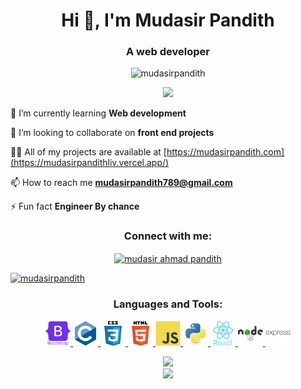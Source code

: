 






<h1 align="center">Hi 👋, I'm Mudasir Pandith</h1>
<h3 align="center">A  web developer</h3>

<p align="center"> 
  <img src="https://komarev.com/ghpvc/?username=mudasirpandith&label=Profile%20views&color=0e75b6&style=flat" alt="mudasirpandith" /> 
</p>

<p align="center">
<img src="https://media.giphy.com/media/gH3LO09IOiZIqePwv9/giphy.gif" width="50" />
</p> 


🌱 I’m currently learning **Web development**</p>

👯 I’m looking to collaborate on **front end projects**</p>

 👨‍💻 All of my projects are available at [https://mudasirpandith.com](https://mudasirpandithliv.vercel.app/)</p>

📫 How to reach me **mudasirpandith789@gmail.com**


⚡ Fun fact **Engineer By chance**

<h3 align="center">Connect with me:</h3>
<p align="center">
<a href="https://linkedin.com/in/mudasir ahmad pandith" target="blank"><img align="center" src="https://raw.githubusercontent.com/rahuldkjain/github-profile-readme-generator/master/src/images/icons/Social/linked-in-alt.svg" alt="mudasir ahmad pandith" height="20" width="30" /></a>
</p>
<p align="left"> <a href="https://github.com/ryo-ma/github-profile-trophy"><img src="https://github-profile-trophy.vercel.app/?username=mudasirpandith" alt="mudasirpandith" /></a> </p>

<h3 align="center">Languages and Tools:</h3>
<p align="center"> 
  <a padding="60" href="#"> <img src="https://raw.githubusercontent.com/devicons/devicon/master/icons/bootstrap/bootstrap-plain-wordmark.svg" alt="bootstrap" width="40" height="40"/> </a> 
  <a href="#"> <img src="https://raw.githubusercontent.com/devicons/devicon/master/icons/c/c-original.svg" alt="c" width="40" height="40"/> </a>
  <a href="#"> <img src="https://raw.githubusercontent.com/devicons/devicon/master/icons/css3/css3-original-wordmark.svg" alt="css3" width="40" height="40"/> </a> 
  <a href="#"> <img src="https://raw.githubusercontent.com/devicons/devicon/master/icons/html5/html5-original-wordmark.svg" alt="html5" width="40" height="40"/> </a> 
  <a href="#"> <img src="https://raw.githubusercontent.com/devicons/devicon/master/icons/javascript/javascript-original.svg" alt="javascript" width="40" height="40"/> </a> 
  <a href="#"> <img src="https://raw.githubusercontent.com/devicons/devicon/master/icons/python/python-original.svg" alt="python" width="40" height="40"/> </a> 
  <a href="#"> <img src="https://raw.githubusercontent.com/devicons/devicon/master/icons/react/react-original-wordmark.svg" alt="react" width="40" height="40"/> </a> 
  <a href="#"> <img src="https://raw.githubusercontent.com/devicons/devicon/master/icons/nodejs/nodejs-original-wordmark.svg" alt="node.js" width="40" height="40"/> </a> 
  <a href="#"> <img src="https://raw.githubusercontent.com/devicons/devicon/master/icons/express/express-original-wordmark.svg" alt="react" width="40" height="40"/> </a> 

</p>


<p align="center">
<img  src="https://github-readme-stats.vercel.app/api?username=mudasirpandith&&show_icons=true&title_color=000&icon_color=FF449F&text_color=000&bg_color=FFF5B7" />
</br>
<img  src="https://github-readme-stats.vercel.app/api/top-langs/?username=mudasirpandith&&show_icons=true&title_color=000&icon_color=FF449F&text_color=000&bg_color=FFF5B7" />
</p>
